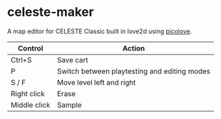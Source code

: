# celeste-maker
A map editor for CELESTE Classic built in love2d using [picolove](https://github.com/gamax92/picolove).

| Control  | Action |
| -------- | ------ |
| Ctrl+S   | Save cart |
| P        | Switch between playtesting and editing modes |
| S / F    | Move level left and right |
| Right click | Erase |
| Middle click | Sample |